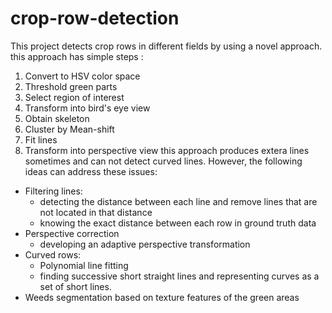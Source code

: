 # crop-row-detection
This project detects crop rows in different fields by using a novel approach.
this approach has simple steps :
  1.  Convert to HSV color space
  2.  Threshold green parts
  3.  Select region of interest
  4.  Transform into bird's eye view
  5.  Obtain skeleton 
  6.  Cluster by Mean-shift
  7.  Fit lines
  8.  Transform into perspective view
this approach produces extera lines sometimes and can not detect curved lines. However, the following ideas can address these issues:
  - Filtering lines: 
     -  detecting the distance between each line and remove lines that are not located in that distance
     - knowing the exact distance between each row in ground truth data 
  - Perspective correction
    - developing an adaptive perspective transformation 
  - Curved rows: 
    - Polynomial line fitting 
    - finding successive short straight lines and representing curves as a set of short lines. 
  - Weeds segmentation based on texture features of the green areas 
